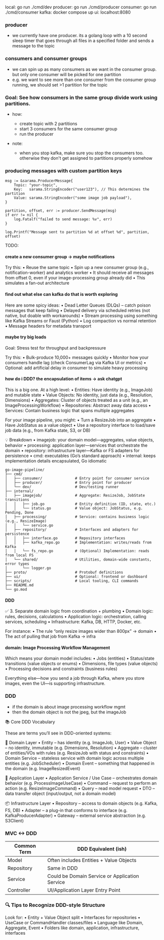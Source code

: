 local: go run ./cmd/dev
producer: go run ./cmd/producer
consumer: go run ./cmd/consumer
kafka: docker compose up
ui: localhost:8080

### producer

- we currently have one producer. its a golang loop with a 10 second sleep timer that goes through all files in a specified folder and sends a message to the topic

### consumers and consumer groups

- we can spin up as many consumers as we want in the consumer group. but only one consumer will be picked for one partition
- e.g. we want to see more than one consumer from the consumer group running, we should set >1 partition for the topic

### Goal: See how consumers in the same group divide work using partitions.

- how:

  - create topic with 2 partitions
  - start 3 consumers for the same consumer group
  - run the producer

- note:

  - when you stop kafka, make sure you stop the consumers too. otherwise they don't get assigned to partitions properly somehow

### producing messages with custom partition keys

```
msg := &sarama.ProducerMessage{
    Topic: "your-topic",
    Key:   sarama.StringEncoder("user123"), // This determines the partition
    Value: sarama.StringEncoder("some image job payload"),
}

partition, offset, err := producer.SendMessage(msg)
if err != nil {
    log.Fatalf("failed to send message: %v", err)
}

log.Printf("Message sent to partition %d at offset %d", partition, offset)
```

TODO:

#### create a new consumer group -> maybe notifications

Try this:
• Reuse the same topic
• Spin up a new consumer group (e.g., notification-worker) and analytics worker
• It should receive all messages from offset 0, even if your image-processing group already did
• This simulates a fan-out architecture

#### find out what else can kafka do that is worth exploring

Here are some spicy ideas:
• Dead Letter Queues (DLQs) – catch poison messages that keep failing
• Delayed delivery via scheduled retries (not native, but doable with workarounds)
• Stream processing using something like Kafka Streams or Faust (Python)
• Log compaction vs normal retention
• Message headers for metadata transport

#### maybe try big loads

Goal: Stress test for throughput and backpressure

Try this:
• Bulk-produce 10,000+ messages quickly
• Monitor how your consumers handle lag (check ConsumerLag via Kafka UI or metrics)
• Optional: add artificial delay in consumer to simulate heavy processing

#### how do i DDD? the encapsulation of items -> ask chatgpt

This is a big one. At a high level:
• Entities: Have identity (e.g., ImageJob) and mutable state
• Value Objects: No identity, just data (e.g., Resolution, Dimensions)
• Aggregates: Cluster of objects treated as a unit (e.g., an ImageProcessingWorkflow)
• Repositories: Abstract away data access
• Services: Contain business logic that spans multiple aggregates

For your image pipeline, you might:
• Turn a ResizeJob into an aggregate
• Have JobStatus as a value object
• Use a repository interface to load/save job data (e.g., from Kafka state, S3, or DB)

💡 Breakdown
• imagejob: your domain model—aggregates, value objects, behavior
• processing: application layer—services that orchestrate the domain
• repository: infrastructure layer—Kafka or FS adapters for persistence
• cmd: executables (Go’s standard approach)
• internal: keeps implementation details encapsulated, Go idiomatic

```
go-image-pipeline/
├── cmd/
│   ├── consumer/               # Entry point for consumer service
│   ├── producer/               # Entry point for producer
│   └── dev/                    # Dev/testing runner
├── internal/
│   ├── imagejob/               # Aggregate: ResizeJob, JobState transitions
│   │   ├── job.go              # Entity definition (ID, state, etc.)
│   │   └── status.go           # Value object: JobStatus, e.g. Pending, Done
│   ├── processing/             # Service: contains business logic (e.g., ResizeImage)
│   │   └── service.go
│   ├── repository/             # Interfaces and adapters for persistence
│   │   ├── interface.go        # Repository interfaces
│   │   ├── kafka_repo.go       # Implementation: writes/reads from Kafka
│   │   └── fs_repo.go          # (Optional) Implementation: reads from local FS
│   └── shared/                 # Utilities, domain-wide constants, error types
│       └── logger.go
├── proto/                      # Protobuf definitions
├── ui/                         # Optional: frontend or dashboard
├── scripts/                    # Local tooling, CLI commands
├── README.md
└── go.mod
```

#### DDD

✅ 3. Separate domain logic from coordination + plumbing
• Domain logic: rules, decisions, calculations
• Application logic: orchestration, calling services, scheduling
• Infrastructure: Kafka, DB, HTTP, Docker, etc.

For instance:
• The rule “only resize images wider than 800px” → domain
• The act of pulling that job from Kafka → infra

#### domain: Image Processing Workflow Management

Which means your domain model includes:
• Jobs (entities)
• Status/state transitions (value objects or enums)
• Dimensions, file types (value objects)
• Processing decisions and constraints (business rules)

Everything else—how you send a job through Kafka, where you store images, even the UI—is supporting infrastructure.

### DDD

- if the domain is about image processing workflow mgmt
- then the domain object is not the jpeg, but the imageJob

📚 Core DDD Vocabulary

These are terms you’ll see in DDD-oriented systems:

🧱 Domain Layer
• Entity – has identity (e.g. ImageJob, User)
• Value Object – no identity, immutable (e.g. Dimensions, Resolution)
• Aggregate – cluster of entities/VOs with rules (e.g. ResizeJob with status and constraints)
• Domain Service – stateless service with domain logic across multiple entities (e.g. JobScheduler)
• Domain Event – something that happened in the domain (e.g. ImageResizedEvent)

🧩 Application Layer
• Application Service / Use Case – orchestrates domain behavior (e.g. ProcessImageUseCase)
• Command – request to perform an action (e.g. ResizeImageCommand)
• Query – read model request
• DTO – data transfer object (input/output, not a domain model)

📦 Infrastructure Layer
• Repository – access to domain objects (e.g. Kafka, FS, DB)
• Adapter – a plug-in that conforms to interface (e.g. KafkaProducerAdapter)
• Gateway – external service abstraction (e.g. S3Client)

### MVC <-> DDD

| Common Term | DDD Equivalent (ish)                           |
| ----------- | ---------------------------------------------- |
| Model       | Often includes Entities + Value Objects        |
| Repository  | Same in DDD                                    |
| Service     | Could be Domain Service or Application Service |
| Controller  | UI/Application Layer Entry Point               |

### 🔍 Tips to Recognize DDD-style Structure

Look for:
• Entity + Value Object split
• Interfaces for repositories
• UseCase or CommandHandler classes/files
• Language like Domain, Aggregate, Event
• Folders like domain, application, infrastructure, interfaces
